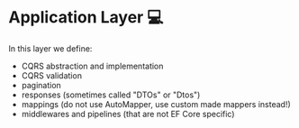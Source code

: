 ﻿# Application Layer :computer:

In this layer we define: 

- CQRS abstraction and implementation
- CQRS validation
- pagination
- responses (sometimes called "DTOs" or "Dtos")
- mappings (do not use AutoMapper, use custom made mappers instead!)
- middlewares and pipelines (that are not EF Core specific)
